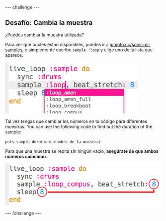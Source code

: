 \--- challenge \---

## Desafío: Cambia la muestra

¿Puedes cambiar la muestra utilizada?

Para ver qué bucles están disponibles, puedes ir a [jumpto.cc/sonic-pi-samples](http://jumpto.cc/sonic-pi-samples), o simplemente escribe `sample :loop` y elige uno de la lista que aparece.

![captura de pantalla](images/dj-sample-choose.png)

Tal vez tengas que cambiar los números en tu código para diferentes muestras. You can use the following code to find out the duration of the sample:

`puts sample_duration(:nombre_de_la_muestra)`

Para que una muestra se repita sin ningún vacío, **asegúrate de que ambos números coincidan**.

![captura de pantalla](images/dj-sample-numbers.png)

\--- /challenge \---